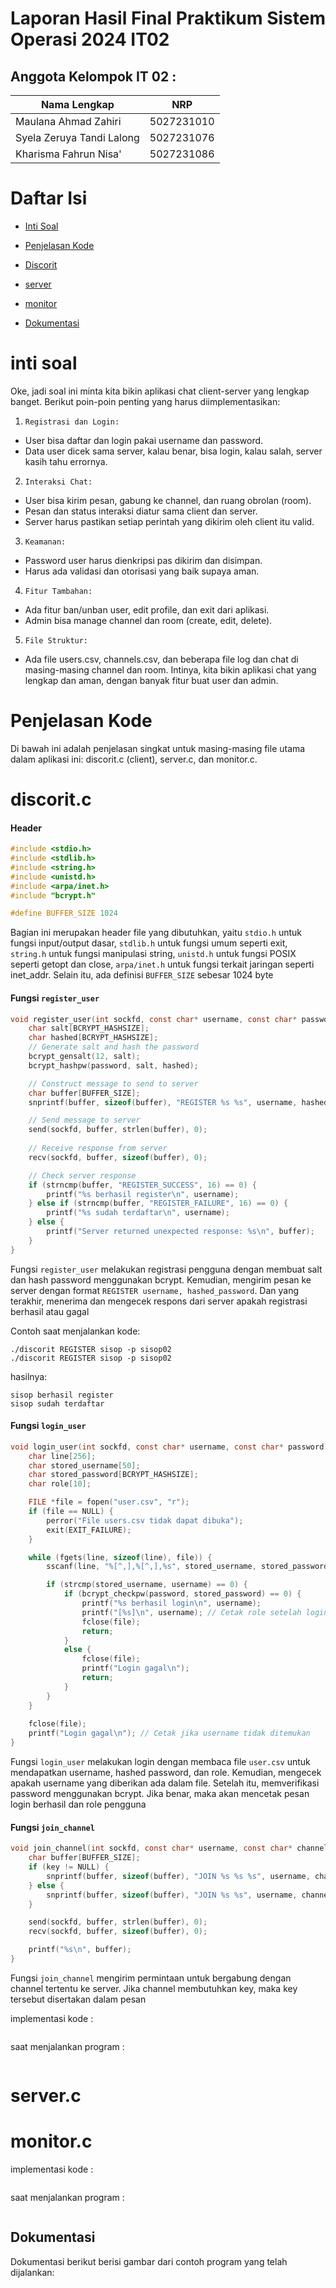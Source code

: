 # Laporan Hasil Final Praktikum Sistem Operasi 2024 IT02

## Anggota Kelompok IT 02 :

| Nama Lengkap              | NRP        |
| ------------------------- | ---------- |
| Maulana Ahmad Zahiri      | 5027231010 |
| Syela Zeruya Tandi Lalong | 5027231076 |
| Kharisma Fahrun Nisa'     | 5027231086 |

# Daftar Isi

- [Inti Soal](#inti-soal)

- [Penjelasan Kode](#penjelasan-kode)
- [Discorit](#discoritc)
- [server](#serverc)
- [monitor](#monitorc)
- [Dokumentasi](#dokumentasi)

# inti soal

Oke, jadi soal ini minta kita bikin aplikasi chat client-server yang lengkap banget. Berikut poin-poin penting yang harus diimplementasikan:

1. `Registrasi dan Login:`

- User bisa daftar dan login pakai username dan password.
- Data user dicek sama server, kalau benar, bisa login, kalau salah, server kasih tahu errornya.

2. `Interaksi Chat:`

- User bisa kirim pesan, gabung ke channel, dan ruang obrolan (room).
- Pesan dan status interaksi diatur sama client dan server.
- Server harus pastikan setiap perintah yang dikirim oleh client itu valid.

3. `Keamanan:`

- Password user harus dienkripsi pas dikirim dan disimpan.
- Harus ada validasi dan otorisasi yang baik supaya aman.

4. `Fitur Tambahan:`

- Ada fitur ban/unban user, edit profile, dan exit dari aplikasi.
- Admin bisa manage channel dan room (create, edit, delete).

5. `File Struktur:`

- Ada file users.csv, channels.csv, dan beberapa file log dan chat di masing-masing channel dan room.
  Intinya, kita bikin aplikasi chat yang lengkap dan aman, dengan banyak fitur buat user dan admin.

# Penjelasan Kode

Di bawah ini adalah penjelasan singkat untuk masing-masing file utama dalam aplikasi ini: discorit.c (client), server.c, dan monitor.c.

# discorit.c

#### Header
```c
#include <stdio.h>
#include <stdlib.h>
#include <string.h>
#include <unistd.h>
#include <arpa/inet.h>
#include "bcrypt.h"

#define BUFFER_SIZE 1024
```
Bagian ini merupakan header file yang dibutuhkan, yaitu `stdio.h` untuk fungsi input/output dasar, `stdlib.h` untuk fungsi umum seperti exit, `string.h` untuk fungsi manipulasi string, `unistd.h` untuk fungsi POSIX seperti getopt dan close, `arpa/inet.h` untuk fungsi terkait jaringan seperti inet_addr. Selain itu, ada definisi `BUFFER_SIZE` sebesar 1024 byte


#### Fungsi `register_user`
```c 
void register_user(int sockfd, const char* username, const char* password) {
    char salt[BCRYPT_HASHSIZE];
    char hashed[BCRYPT_HASHSIZE];
    // Generate salt and hash the password
    bcrypt_gensalt(12, salt);
    bcrypt_hashpw(password, salt, hashed);

    // Construct message to send to server
    char buffer[BUFFER_SIZE];
    snprintf(buffer, sizeof(buffer), "REGISTER %s %s", username, hashed);

    // Send message to server
    send(sockfd, buffer, strlen(buffer), 0);
    
    // Receive response from server
    recv(sockfd, buffer, sizeof(buffer), 0);

    // Check server response
    if (strncmp(buffer, "REGISTER_SUCCESS", 16) == 0) {
        printf("%s berhasil register\n", username);
    } else if (strncmp(buffer, "REGISTER_FAILURE", 16) == 0) {
        printf("%s sudah terdaftar\n", username);
    } else {
        printf("Server returned unexpected response: %s\n", buffer);
    }
}
```
Fungsi `register_user` melakukan registrasi pengguna dengan membuat salt dan hash password menggunakan bcrypt. Kemudian, mengirim pesan ke server dengan format `REGISTER username, hashed_password`. Dan yang terakhir, menerima dan mengecek respons dari server apakah registrasi berhasil atau gagal

Contoh saat menjalankan kode:
```
./discorit REGISTER sisop -p sisop02
./discorit REGISTER sisop -p sisop02
```
hasilnya:
```
sisop berhasil register
sisop sudah terdaftar
```

#### Fungsi `login_user`
```c
void login_user(int sockfd, const char* username, const char* password) {
    char line[256];
    char stored_username[50];
    char stored_password[BCRYPT_HASHSIZE];
    char role[10];

    FILE *file = fopen("user.csv", "r");
    if (file == NULL) {
        perror("File users.csv tidak dapat dibuka");
        exit(EXIT_FAILURE);
    }

    while (fgets(line, sizeof(line), file)) {
        sscanf(line, "%[^,],%[^,],%s", stored_username, stored_password, role);

        if (strcmp(stored_username, username) == 0) {
            if (bcrypt_checkpw(password, stored_password) == 0) {
                printf("%s berhasil login\n", username);
                printf("[%s]\n", username); // Cetak role setelah login berhasil
                fclose(file);
                return;
            }
            else {
                fclose(file);
                printf("Login gagal\n");
                return;
            }
        }
    }
    
    fclose(file);
    printf("Login gagal\n"); // Cetak jika username tidak ditemukan
}
```
Fungsi `login_user` melakukan login dengan membaca file `user.csv` untuk mendapatkan username, hashed password, dan role. Kemudian, mengecek apakah username yang diberikan ada dalam file. Setelah itu, memverifikasi password menggunakan bcrypt. Jika benar, maka akan mencetak pesan login berhasil dan role pengguna

#### Fungsi `join_channel`
```c
void join_channel(int sockfd, const char* username, const char* channel, const char* key) {
    char buffer[BUFFER_SIZE];
    if (key != NULL) {
        snprintf(buffer, sizeof(buffer), "JOIN %s %s %s", username, channel, key);
    } else {
        snprintf(buffer, sizeof(buffer), "JOIN %s %s", username, channel);
    }

    send(sockfd, buffer, strlen(buffer), 0);
    recv(sockfd, buffer, sizeof(buffer), 0);

    printf("%s\n", buffer);
}
```
Fungsi `join_channel` mengirim permintaan untuk bergabung dengan channel tertentu ke server. Jika channel membutuhkan key, maka key tersebut disertakan dalam pesan

implementasi kode :

```c

```

saat menjalankan program :

```sh

```

# server.c

# monitor.c

implementasi kode :

```c

```

saat menjalankan program :

```sh

```

## Dokumentasi

Dokumentasi berikut berisi gambar dari contoh program yang telah dijalankan:
